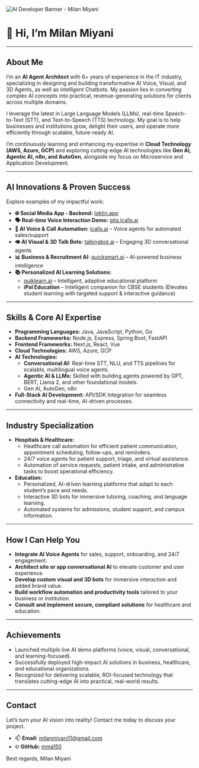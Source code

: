 ![AI Developer Banner - Milan Miyani](https://github.com/mma150/mma150/raw/main/ai_banner.png)

# 👋 Hi, I’m Milan Miyani

---

## About Me

I’m an **AI Agent Architect** with 6+ years of experience in the IT industry, specializing in designing and building transformative AI Voice, Visual, and 3D Agents, as well as intelligent Chatbots. My passion lies in converting complex AI concepts into practical, revenue-generating solutions for clients across multiple domains.

I leverage the latest in Large Language Models (LLMs), real-time Speech-to-Text (STT), and Text-to-Speech (TTS) technology. My goal is to help businesses and institutions grow, delight their users, and operate more efficiently through scalable, future-ready AI.

I’m continuously learning and enhancing my expertise in **Cloud Technology (AWS, Azure, GCP)** and exploring cutting-edge AI technologies like **Gen AI, Agentic AI, n8n, and AutoGen**, alongside my focus on Microservice and Application Development.

---

## AI Innovations & Proven Success

Explore examples of my impactful work:

* **🌐 Social Media App - Backend:** [loktin.app](https://loktin.app)
* **🗣️ Real-time Voice Interaction Demo:** [gita.icalls.ai](https://gita.icalls.ai)
* **🤖 AI Voice & Call Automation:** [icalls.ai](https://icalls.ai) – Voice agents for automated sales/support
* **👁️ AI Visual & 3D Talk Bots:** [talkingbot.ai](https://talkingbot.ai) – Engaging 3D conversational agents
* **📊 Business & Recruitment AI:** [quicksmart.ai](https://quicksmart.ai) – AI-powered business intelligence
* **📚 Personalized AI Learning Solutions:**
    * [quiklearn.ai](https://quiklearn.ai) – Intelligent, adaptive educational platform
    * **iPal Education** – Intelligent companion for CBSE students (Elevates student learning with targeted support & interactive guidance)

---

## Skills & Core AI Expertise

* **Programming Languages:** Java, JavaScript, Python, Go
* **Backend Frameworks:** Node.js, Express, Spring Boot, FastAPI
* **Frontend Frameworks:** Next.js, React, Vue
* **Cloud Technologies:** AWS, Azure, GCP
* **AI Technologies:**
    * **Conversational AI:** Real-time STT, NLU, and TTS pipelines for scalable, multilingual voice agents.
    * **Agentic AI & LLMs:** Skilled with building agents powered by GPT, BERT, Llama 2, and other foundational models.
    * Gen AI, AutoGen, n8n
* **Full-Stack AI Development:** API/SDK Integration for seamless connectivity and real-time, AI-driven processes.

---

## Industry Specialization

* **Hospitals & Healthcare:**
    * Healthcare call automation for efficient patient communication, appointment scheduling, follow-ups, and reminders.
    * 24/7 voice agents for patient support, triage, and virtual assistance.
    * Automation of service requests, patient intake, and administrative tasks to boost operational efficiency.
* **Education:**
    * Personalized, AI-driven learning platforms that adapt to each student’s pace and needs.
    * Interactive 3D bots for immersive tutoring, coaching, and language learning.
    * Automated systems for admissions, student support, and campus information.

---

## How I Can Help You

* **Integrate AI Voice Agents** for sales, support, onboarding, and 24/7 engagement.
* **Architect site or app conversational AI** to elevate customer and user experience.
* **Develop custom visual and 3D bots** for immersive interaction and added brand value.
* **Build workflow automation and productivity tools** tailored to your business or institution.
* **Consult and implement secure, compliant solutions** for healthcare and education.

---

## Achievements

* Launched multiple live AI demo platforms (voice, visual, conversational, and learning-focused).
* Successfully deployed high-impact AI solutions in business, healthcare, and educational organizations.
* Recognized for delivering scalable, ROI-focused technology that translates cutting-edge AI into practical, real-world results.

---

## Contact

Let’s turn your AI vision into reality! Contact me today to discuss your project.

* 📫 **Email:** [milanmiyani11@gmail.com](mailto:milanmiyani11@gmail.com)
* 🌐 **GitHub:** [mma150](https://github.com/mma150)

Best regards,
Milan Miyani
